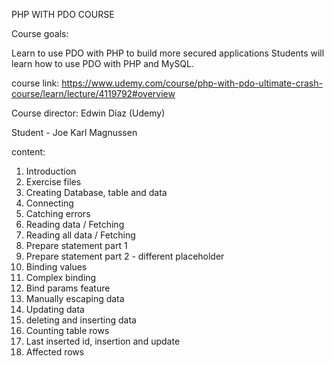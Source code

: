 PHP WITH PDO COURSE

Course goals:

Learn to use PDO with PHP to build more secured applications
Students will learn how to use PDO with PHP and MySQL.

course link: https://www.udemy.com/course/php-with-pdo-ultimate-crash-course/learn/lecture/4119792#overview

Course director: Edwin Diaz (Udemy)

Student - Joe Karl Magnussen

content:

1. Introduction
2. Exercise files
3. Creating Database, table and data
4. Connecting
5. Catching errors
6. Reading data / Fetching
7. Reading all data / Fetching
8. Prepare statement part 1
9. Prepare statement part 2 - different placeholder
10. Binding values
11. Complex binding
12. Bind params feature
13. Manually escaping data
14. Updating data
15. deleting and inserting data
16. Counting table rows
17. Last inserted id, insertion and update
18. Affected rows
